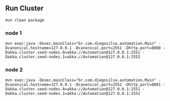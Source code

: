 ## Run Cluster

`mvn clean package`

### node 1
`mvn exec:java -Dexec.mainClass="br.com.diegosilva.automation.Main" -Dcanonical.hostname=127.0.0.1 -Dcanonical.port=2551 -Dhttp.port=8080 -Dakka.cluster.seed-nodes.0=akka://Automation@127.0.0.1:2551 -Dakka.cluster.seed-nodes.1=akka://Automation@127.0.0.1:2552`

### node 2
`mvn exec:java -Dexec.mainClass="br.com.diegosilva.automation.Main" -Dcanonical.hostname=127.0.0.1 -Dcanonical.port=2552 -Dhttp.port=8081 -Dakka.cluster.seed-nodes.0=akka://Automation@127.0.0.1:2551 -Dakka.cluster.seed-nodes.1=akka://Automation@127.0.0.1:2552`
